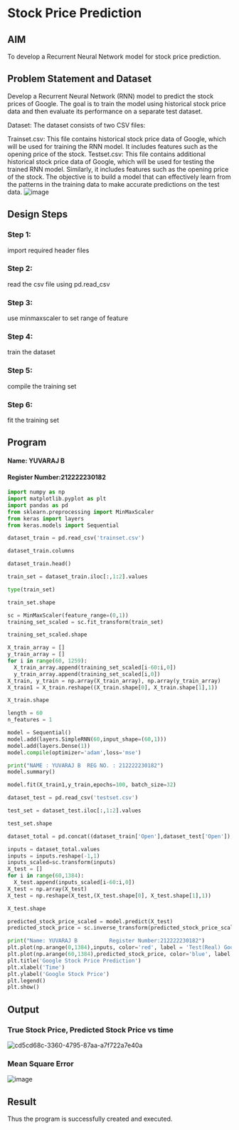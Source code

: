 # Stock Price Prediction

## AIM

To develop a Recurrent Neural Network model for stock price prediction.

## Problem Statement and Dataset
Develop a Recurrent Neural Network (RNN) model to predict the stock prices of Google. The goal is to train the model using historical stock price data and then evaluate its performance on a separate test dataset.

Dataset: The dataset consists of two CSV files:

Trainset.csv: This file contains historical stock price data of Google, which will be used for training the RNN model. It includes features such as the opening price of the stock. Testset.csv: This file contains additional historical stock price data of Google, which will be used for testing the trained RNN model. Similarly, it includes features such as the opening price of the stock. The objective is to build a model that can effectively learn from the patterns in the training data to make accurate predictions on the test data.
![image](https://github.com/lokeshrahulv/rnn-stock-price-prediction/assets/118423842/b24e6954-059f-47ee-b9b8-47da21ac141b)

## Design Steps

### Step 1:
import required header files

### Step 2:
read the csv file using pd.read_csv

### Step 3:
use minmaxscaler to set range of feature

### Step 4:
train the dataset

### Step 5:
compile the training set

### Step 6:
fit the training set

## Program
#### Name: YUVARAJ B
#### Register Number:212222230182
```python
import numpy as np
import matplotlib.pyplot as plt
import pandas as pd
from sklearn.preprocessing import MinMaxScaler
from keras import layers
from keras.models import Sequential

dataset_train = pd.read_csv('trainset.csv')

dataset_train.columns

dataset_train.head()

train_set = dataset_train.iloc[:,1:2].values

type(train_set)

train_set.shape

sc = MinMaxScaler(feature_range=(0,1))
training_set_scaled = sc.fit_transform(train_set)

training_set_scaled.shape

X_train_array = []
y_train_array = []
for i in range(60, 1259):
  X_train_array.append(training_set_scaled[i-60:i,0])
  y_train_array.append(training_set_scaled[i,0])
X_train, y_train = np.array(X_train_array), np.array(y_train_array)
X_train1 = X_train.reshape((X_train.shape[0], X_train.shape[1],1))

X_train.shape

length = 60
n_features = 1

model = Sequential()
model.add(layers.SimpleRNN(60,input_shape=(60,1)))
model.add(layers.Dense(1))
model.compile(optimizer='adam',loss='mse')

print("NAME : YUVARAJ B  REG NO. : 212222230182")
model.summary()

model.fit(X_train1,y_train,epochs=100, batch_size=32)

dataset_test = pd.read_csv('testset.csv')

test_set = dataset_test.iloc[:,1:2].values

test_set.shape

dataset_total = pd.concat((dataset_train['Open'],dataset_test['Open']),axis=0)

inputs = dataset_total.values
inputs = inputs.reshape(-1,1)
inputs_scaled=sc.transform(inputs)
X_test = []
for i in range(60,1384):
  X_test.append(inputs_scaled[i-60:i,0])
X_test = np.array(X_test)
X_test = np.reshape(X_test,(X_test.shape[0], X_test.shape[1],1))

X_test.shape

predicted_stock_price_scaled = model.predict(X_test)
predicted_stock_price = sc.inverse_transform(predicted_stock_price_scaled)

print("Name: YUVARAJ B          Register Number:212222230182")
plt.plot(np.arange(0,1384),inputs, color='red', label = 'Test(Real) Google stock price')
plt.plot(np.arange(60,1384),predicted_stock_price, color='blue', label = 'Predicted Google stock price')
plt.title('Google Stock Price Prediction')
plt.xlabel('Time')
plt.ylabel('Google Stock Price')
plt.legend()
plt.show()
```
## Output

### True Stock Price, Predicted Stock Price vs time
![cd5cd68c-3360-4795-87aa-a7f722a7e40a](https://github.com/Yuva2005raj/rnn-stock-price-prediction/assets/118343998/aa5331f3-ff2f-4f20-bf5f-f3df7d2efd2e)

### Mean Square Error
![image](https://github.com/Sachin-vlr/rnn-stock-price-prediction/assets/113497666/af1e1ce2-ab41-4be8-bc0c-939fcc2fc1fd)

## Result
Thus the program is successfully created and executed.

